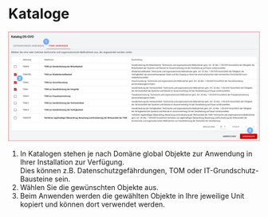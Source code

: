 # Kataloge

![Kataloge](/assets/manual/catalogues.de.png)

1. In Katalogen stehen je nach Domäne global Objekte zur Anwendung in Ihrer Installation zur Verfügung. <br>Dies können z.B. Datenschutzgefährdungen, TOM oder IT-Grundschutz-Bausteine sein.
1. Wählen Sie die gewünschten Objekte aus.
1. Beim Anwenden werden die gewählten Objekte in Ihre jeweilige Unit kopiert und können dort verwendet werden.
